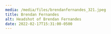 ```yaml
---
media: /media/files/brendanfernandes_321.jpeg
title: Brendan Fernandes
alt: Headshot of Brendan Fernandes
date: 2022-02-17T15:31:00-0500
---
```

